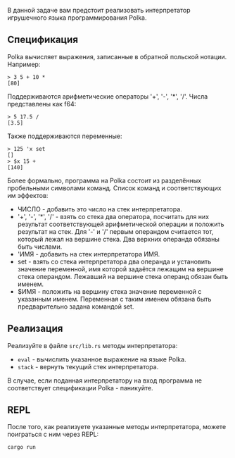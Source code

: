 В данной задаче вам предстоит реализовать интерпретатор игрушечного языка
программирования Polka.

## Спецификация

Polka вычисляет выражения, записанные в обратной польской нотации. Например:

```
> 3 5 + 10 *
[80]
```

Поддерживаются арифметические операторы '+', '-', '*', '/'. Числа представлены как f64:

```
> 5 17.5 /
[3.5]
```

Также поддерживаются переменные:

```
> 125 'x set
[]
> $x 15 +
[140]
```

Более формально, программа на Polka состоит из разделённых пробельными символами команд.
Список команд и соответствующих им эффектов:
* ЧИСЛО - добавить это число на стек интерпретатора.
* '+', '-', '*', '/' - взять со стека два оператора, посчитать для них результат
соответствующей арифметической операции и положить результат на стек. Для '-' и '/'
первым операндом считается тот, который лежал на вершине стека. Два верхних операнда
обязаны быть числами.
* 'ИМЯ - добавить на стек интерпретатора ИМЯ.
* set - взять со стека интерпретатора два операнда и установить значение переменной,
имя которой задаётся лежащим на вершине стека операндом. Лежавший на вершине стека
операнд обязан быть именем.
* $ИМЯ - положить на вершину стека значение переменной с указанным именем. Переменная
с таким именем обязана быть предварительно задана командой set.

## Реализация

Реализуйте в файле `src/lib.rs` методы интерпретатора:
* `eval` - вычислить указанное выражение на языке Polka.
* `stack` - вернуть текущий стек интерпретатора.

В случае, если поданная интерпретатору на вход программа не соответствует спецификации
Polka - паникуйте.

## REPL

После того, как реализуете указанные методы интерпретатора, можете поиграться с ним
через REPL:

```
cargo run
```